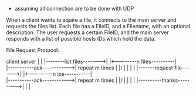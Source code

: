 * assuming all connection are to be done with UDP 

When a client wants to aquire a file, it connects to the main server and requests the files list.
Each file has a FileID, and a Filename, with an optional description.
The user requests a certain FileID, and the main server responds with a list of possible hosts
IDs which hold the data.

File Request Protocol:

client                      server
   |                          |
   |--------list files------->|
   |<--------n files----------|\
   |-----------ack----------->| repeat m times
   |                          |/
   |                          |
   |                          |
   |-------request file------>|
   |<---------n ips-----------|\
   |-----------ack----------->| repeat m times
   |                          |/
   |                          |
   |                          |
   |----------thanks--------->|
   |                          |